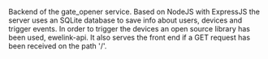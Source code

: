 Backend of the gate_opener service.
Based on NodeJS with ExpressJS the server uses an SQLite database to save info about users, devices and trigger events.
In order to trigger the devices an open source library has been used, ewelink-api.
It also serves the front end if a GET request has been received on the path '/'.
